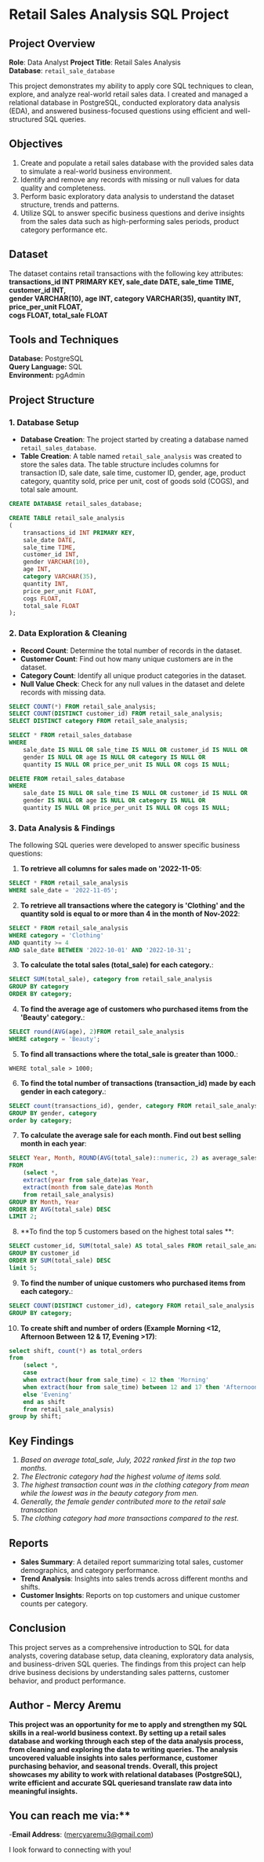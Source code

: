 # Retail Sales Analysis SQL Project

## Project Overview

**Role**: Data Analyst
**Project Title**: Retail Sales Analysis  
**Database**: `retail_sale_database`

This project demonstrates my ability to apply core SQL techniques to clean, explore, and analyze real-world retail sales data. I created and managed a relational database in PostgreSQL, conducted exploratory data analysis (EDA), and answered business-focused questions using efficient and well-structured SQL queries.

## Objectives

1. Create and populate a retail sales database with the provided sales data to simulate a real-world business environment.
2. Identify and remove any records with missing or null values for data quality and completeness.
3. Perform basic exploratory data analysis to understand the dataset structure, trends and patterns.
4. Utilize SQL to answer specific business questions and derive insights from the sales data such as high-performing sales periods, product category performance etc.

## Dataset
The dataset contains retail transactions with the following key attributes:
**transactions_id INT PRIMARY KEY,
sale_date DATE,	
sale_time TIME,
customer_id INT,	
gender VARCHAR(10),
age INT,
category VARCHAR(35),
quantity INT,
price_per_unit FLOAT,	
cogs FLOAT,
total_sale FLOAT**

## Tools and Techniques
**Database:** PostgreSQL  
**Query Language:** SQL  
**Environment:** pgAdmin

## Project Structure

### 1. Database Setup

- **Database Creation**: The project started by creating a database named `retail_sales_database`.
- **Table Creation**: A table named `retail_sale_analysis` was created to store the sales data. The table structure includes columns for transaction ID, sale date, sale time, customer ID, gender, age, product category, quantity sold, price per unit, cost of goods sold (COGS), and total sale amount.

```sql
CREATE DATABASE retail_sales_database;

CREATE TABLE retail_sale_analysis
(
    transactions_id INT PRIMARY KEY,
    sale_date DATE,	
    sale_time TIME,
    customer_id INT,	
    gender VARCHAR(10),
    age INT,
    category VARCHAR(35),
    quantity INT,
    price_per_unit FLOAT,	
    cogs FLOAT,
    total_sale FLOAT
);
```

### 2. Data Exploration & Cleaning

- **Record Count**: Determine the total number of records in the dataset.
- **Customer Count**: Find out how many unique customers are in the dataset.
- **Category Count**: Identify all unique product categories in the dataset.
- **Null Value Check**: Check for any null values in the dataset and delete records with missing data.

```sql
SELECT COUNT(*) FROM retail_sale_analysis;
SELECT COUNT(DISTINCT customer_id) FROM retail_sale_analysis;
SELECT DISTINCT category FROM retail_sale_analysis;

SELECT * FROM retail_sales_database
WHERE 
    sale_date IS NULL OR sale_time IS NULL OR customer_id IS NULL OR 
    gender IS NULL OR age IS NULL OR category IS NULL OR 
    quantity IS NULL OR price_per_unit IS NULL OR cogs IS NULL;

DELETE FROM retail_sales_database
WHERE 
    sale_date IS NULL OR sale_time IS NULL OR customer_id IS NULL OR 
    gender IS NULL OR age IS NULL OR category IS NULL OR 
    quantity IS NULL OR price_per_unit IS NULL OR cogs IS NULL;
```

### 3. Data Analysis & Findings

The following SQL queries were developed to answer specific business questions:

1. **To retrieve all columns for sales made on '2022-11-05**:
```sql
SELECT * FROM retail_sale_analysis
WHERE sale_date = '2022-11-05';
```

2. **To retrieve all transactions where the category is 'Clothing' and the quantity sold is equal to or more than 4 in the month of Nov-2022**:
```sql
SELECT * FROM retail_sale_analysis
WHERE category = 'Clothing' 
AND quantity >= 4 
AND sale_date BETWEEN '2022-10-01' AND '2022-10-31';
```

3. **To calculate the total sales (total_sale) for each category.**:
```sql
SELECT SUM(total_sale), category from retail_sale_analysis
GROUP BY category
ORDER BY category;
```

4. **To find the average age of customers who purchased items from the 'Beauty' category.**:
```sql
SELECT round(AVG(age), 2)FROM retail_sale_analysis
WHERE category = 'Beauty';
```

5. **To find all transactions where the total_sale is greater than 1000.**:
```SELECT * FROM retail_sale_analysis
WHERE total_sale > 1000;
```

6. **To find the total number of transactions (transaction_id) made by each gender in each category.**:
```sql
SELECT count(transactions_id), gender, category FROM retail_sale_analysis
GROUP BY gender, category
order by category;
```

7. **To calculate the average sale for each month. Find out best selling month in each year**:
```sql
SELECT Year, Month, ROUND(AVG(total_sale)::numeric, 2) as average_sales
FROM
	(select *,
	extract(year from sale_date)as Year,
	extract(month from sale_date)as Month
	from retail_sale_analysis)
GROUP BY Month, Year
ORDER BY AVG(total_sale) DESC
LIMIT 2;
```

8. **To find the top 5 customers based on the highest total sales **:
```sql
SELECT customer_id, SUM(total_sale) AS total_sales FROM retail_sale_analysis
GROUP BY customer_id 
ORDER BY SUM(total_sale) DESC
limit 5;
```

9. **To find the number of unique customers who purchased items from each category.**:
```sql
SELECT COUNT(DISTINCT customer_id), category FROM retail_sale_analysis
GROUP BY category;
```

10. **To create shift and number of orders (Example Morning <12, Afternoon Between 12 & 17, Evening >17)**:
```sql
select shift, count(*) as total_orders
from
	(select *,
	case 
	when extract(hour from sale_time) < 12 then 'Morning'
	when extract(hour from sale_time) between 12 and 17 then 'Afternoon'
	else 'Evening'
	end as shift
	from retail_sale_analysis)
group by shift;
```

## Key Findings
1. *Based on average total_sale, July, 2022 ranked first in the top two months.*
2. *The Electronic category had the highest volume of items sold.*
3. *The highest transaction count was in the clothing category from mean while the lowest was in the beauty category from men.*
4. *Generally, the female gender contributed more to the retail sale transaction*
5. *The clothing category had more transactions compared to the rest.*

## Reports

- **Sales Summary**: A detailed report summarizing total sales, customer demographics, and category performance.
- **Trend Analysis**: Insights into sales trends across different months and shifts.
- **Customer Insights**: Reports on top customers and unique customer counts per category.

## Conclusion

This project serves as a comprehensive introduction to SQL for data analysts, covering database setup, data cleaning, exploratory data analysis, and business-driven SQL queries. The findings from this project can help drive business decisions by understanding sales patterns, customer behavior, and product performance.

## Author - Mercy Aremu

**This project was an opportunity for me to apply and strengthen my SQL skills in a real-world business context. By setting up a retail sales database and working through each step of the data analysis process, from cleaning and exploring the data to writing queries.
The analysis uncovered valuable insights into sales performance, customer purchasing behavior, and seasonal trends.
Overall, this project showcases my ability to work with relational databases (PostgreSQL), write efficient and accurate SQL queriesand translate raw data into meaningful insights.**

## You can reach me via:**
-**Email Address**: (mercyaremu3@gmail.com)
  
I look forward to connecting with you!

